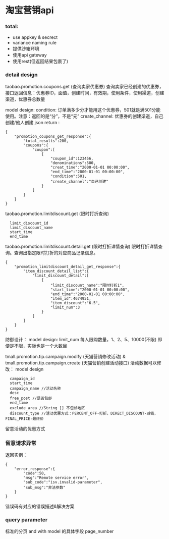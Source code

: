 # 淘宝营销api

### total: 
 - use appkey & secrect
 - variance naming rule
 - 提供沙箱环境
 - 使用api gateway
 - 使用rest(但返回结果包裹了)


### detail design

taobao.promotion.coupons.get (查询卖家优惠券)
查询卖家已经创建的优惠券，接口返回信息：优惠券ID，面值，创建时间，有效期，使用条件，使用渠道，创建渠道，优惠券总数量

model design:
condition: 订单满多少分才能用这个优惠券，501就是满501分能使用。注意：返回的是“分”，不是“元”
create_channel: 优惠券的创建渠道，自己创建/他人创建
json return :

```
{
    "promotion_coupons_get_response":{
        "total_results":200,
        "coupons":{
            "coupon":[
                {
                    "coupon_id":123456,
                    "denominations":500,
                    "creat_time":"2000-01-01 00:00:00",
                    "end_time":"2000-01-01 00:00:00",
                    "condition":501, 
                    "create_channel":"自己创建"
                }
            ]
        }
    }
}
```

taobao.promotion.limitdiscount.get (限时打折查询)

```
  limit_discount_id
  limit_discount_name
  start_time
  end_time
```

taobao.promotion.limitdiscount.detail.get (限时打折详情查询)
限时打折详情查询。查询出指定限时打折的对应商品记录信息。

```
{
    "promotion_limitdiscount_detail_get_response":{
        "item_discount_detail_list":{
            "limit_discount_detail":[
                {
                    "limit_discount_name":"限时打折1",
                    "start_time":"2000-01-01 00:00:00",
                    "end_time":"2000-01-01 00:00:00",
                    "item_id":4674951,
                    "item_discount":"6.5",
                    "limit_num":3  
                }
            ]
        }
    }
}
```
防御设计：
model design: 
limit_num 每人限购数量，1、2、5、10000(不限)
即便是不限，实际也是一个大数目

tmall.promotion.tip.campaign.modify (天猫营销修改活动) & tmall.promotion.tip.campaign.create (天猫营销创建活动接口)
活动数据可以修改：
model design

```
  campaign_id
  start_time
  campaign_name //活动名称
  desc
  free_post //是否包邮
  end_time
  exclude_area //String [] 不包邮地区
  discount_type //活动优惠方式：PERCENT_OFF-打折，DIRECT_DISCOUNT-减钱，FINAL_PRICE-最终价
```

留意活动的优惠方式

### 留意请求异常

返回实例：

```
{
    "error_response":{
        "code":50,
        "msg":"Remote service error",
        "sub_code":"isv.invalid-parameter",
        "sub_msg":"非法参数"
    }
}
```

错误码有对应的错误描述&解决方案

### query parameter 

标准的分页 and with model 的具体字段
page_number


